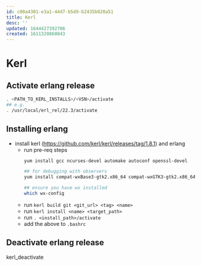 ```yaml
---
id: c00a4301-e3a1-44d7-b5d9-b2435b020a51
title: Kerl
desc: ''
updated: 1644427392706
created: 1611320860843
---
```


# Kerl

## Activate erlang release
```sh
. <PATH_TO_KERL_INSTALLS>/<VSN>/activate
## e.g.
. /usr/local/erl_rel/22.3/activate
```

## Installing erlang
* install kerl (https://github.com/kerl/kerl/releases/tag/1.8.1) and erlang
    * run pre-req steps
        ```bash
        yum install gcc ncurses-devel automake autoconf openssl-devel

        ## for debugging with observers
        yum install compat-wxBase3-gtk2.x86_64 compat-wxGTK3-gtk2.x86_64 compat-wxGTK3-gtk2-devel.x86_64 compat-wxGTK3-gtk2-gl.x86_64 compat-wxGTK3-gtk2-media.x86_64 wxBase.x86_64 wxBase3.x86_64 wxGTK.x86_64 wxGTK-devel.x86_64 wxGTK-gl.x86_64 wxGTK-media.x86_64 wxGTK3.x86_64 wxGTK3-devel.x86_64 wxGTK3-gl.x86_64 wxGTK3-media.x86_64 wxGTK3-webview.x86_64

        ## ensure you have wx installed
        which wx-config
        ```
    * run `kerl build git <git_url> <tag> <name>`
    * run `kerl install <name> <target_path>`
    * run `. <install_path>/activate`
    * add the above to `.bashrc`

## Deactivate erlang release
kerl_deactivate
